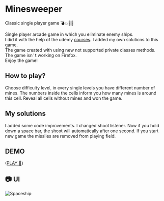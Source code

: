 # Minesweeper
Classic single player game 💣💥🚩🚩

Single player arcade game in which you eliminate enemy ships.</br>
I did it with the help of the udemy [courses](https://www.udemy.com/course/programowanie-obiektowe-w-javascript/). I added my own solutions to this game.</br>
The game created with using new not supported private classes methods. The game isn' t working on Firefox.</br>
Enjoy the game!

## How to play?
Choose difficulty level, in every single levels you have different number of mines. The numbers inside the cells inform you how many mines is around this cell. Reveal all cells without mines and won the game.

## My solutions
I added some code improvements. I changed shoot listener. Now if you hold down a space bar, the shoot will automatically after one second. If you start new game the missiles are removed from playing field.


## DEMO
 ([PLAY 🚀]( https://gregoryannn.github.io/Minesweeper/))


## 📷 UI
![Spaceship](https://user-images.githubusercontent.com/32854050/156610060-0d7e895b-1395-4218-a2d1-1ac3855ec720.jpg)
